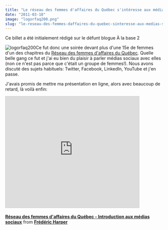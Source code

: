```yaml
---
title: "Le réseau des femmes d'affaires du Québec s'intéresse aux médias sociaux"
date: "2011-03-18"
image: "logorfaq200.png"
slug: "le-reseau-des-femmes-daffaires-du-quebec-sinteresse-aux-medias-sociaux"
---
```


Ce billet a été initialement rédigé sur le défunt blogue À la base 2

![](images/logorfaq200.png "logorfaq200")Ce fut donc une soirée devant plus d'une 15e de femmes d'un des chapitres du [Réseau des femmes d'affaires du Québec](https://www.rfaq.ca/). Quelle belle gang ce fut et j'ai eu bien du plaisir à parler médias sociaux avec elles (non ce n'est pas parce que c'était un groupe de femmes!). Nous avons discuté des sujets habituels: Twitter, Facebook, LinkedIn, YouTube et j'en passe.

J'avais promis de mettre ma présentation en ligne, alors avec beaucoup de retard, là voilà enfin:

<iframe src="https://www.slideshare.net/slideshow/embed_code/key/IC4Co8SUWF0fWn" width="427" height="356" frameborder="0" marginwidth="0" marginheight="0" scrolling="no" style="border:1px solid #CCC;border-width:1px;margin-bottom:5px;max-width:100%" allowfullscreen></iframe>

**[Réseau des femmes d'affaires du Québec - Introduction aux médias sociaux](https://www.slideshare.net/fredericharper/rseau-des-femmes-daffaires-du-qubec-introduction-aux-mdias-sociaux "Réseau des femmes d'affaires du Québec - Introduction aux médias sociaux")** from **[Frédéric Harper](https://www.slideshare.net/fredericharper)**
